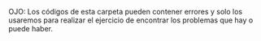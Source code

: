 OJO: Los códigos de esta carpeta pueden contener errores y solo los usaremos para realizar el ejercicio de encontrar los problemas que hay o puede haber.